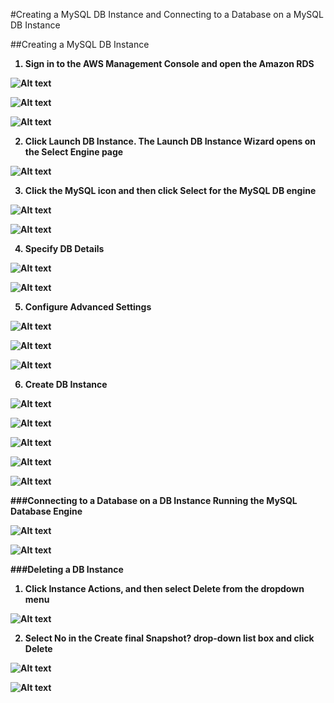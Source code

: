 #Creating a MySQL DB Instance and Connecting to a Database on a MySQL DB Instance

##Creating a MySQL DB Instance

<ol>
  <b><li>Sign in to the AWS Management Console and open the Amazon RDS</li><b>
</ol>

![Alt text](http://i62.tinypic.com/2hdyutt.png)

![Alt text](http://i60.tinypic.com/2ld9i75.jpg)

![Alt text](http://i59.tinypic.com/34nsits.jpg)

<ol start = "2">
  <b><li>Click Launch DB Instance. The Launch DB Instance Wizard opens on the Select Engine page</li><b>
</ol>

![Alt text](http://i57.tinypic.com/5y9uf8.jpg)

<ol start = "3">
  <b><li> Click the MySQL icon and then click Select for the MySQL DB engine</li><b>
</ol>

![Alt text](http://i58.tinypic.com/2cen2aq.jpg)

![Alt text](http://i60.tinypic.com/2ronced.jpg)

<ol start = "4">
  <b><li> Specify DB Details</li><b>
</ol>

![Alt text](http://i60.tinypic.com/23mr829.jpg)

![Alt text](http://i57.tinypic.com/20tjg51.jpg)

<ol start = "5">
  <b><li>Configure Advanced Settings</li><b>
</ol>

![Alt text](http://i62.tinypic.com/ftzsqc.jpg)

![Alt text](http://i58.tinypic.com/2hevmz6.jpg)

![Alt text](http://i57.tinypic.com/r1h8af.jpg)

<ol start = "6">
  <b><li>Create DB Instance</li><b>
</ol>

![Alt text](http://i58.tinypic.com/zx5o4o.jpg)

![Alt text](http://i59.tinypic.com/1448fax.jpg)

![Alt text](http://i59.tinypic.com/1zm2e69.jpg)

![Alt text](http://i57.tinypic.com/2wf63up.jpg)

![Alt text](http://i58.tinypic.com/2v9f3pe.jpg)

###Connecting to a Database on a DB Instance Running the MySQL Database Engine

![Alt text](http://i61.tinypic.com/jry5v7.jpg)

![Alt text](http://i61.tinypic.com/11sm5ur.jpg)

###Deleting a DB Instance

<ol>
  <b><li>Click Instance Actions, and then select Delete from the dropdown menu</li><b>
</ol>

![Alt text](http://i60.tinypic.com/2vs0o7s.png)

<ol start = "2">
  <b><li>Select No in the Create final Snapshot? drop-down list box and click Delete</li><b>
</ol>

![Alt text](http://i60.tinypic.com/116nlll.jpg)

![Alt text](http://i61.tinypic.com/123kxsz.jpg)
